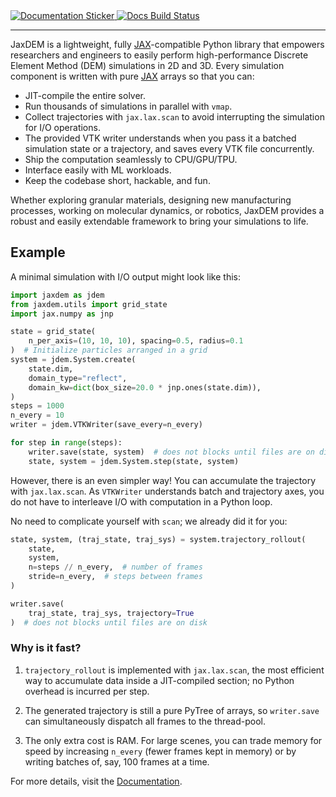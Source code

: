 <div class="github-only">
    <a href="https://cdelv.github.io/JaxDEM">
      <img src="https://img.shields.io/badge/Documentation-blue?style=flat&logo=readthedocs&logoColor=white" alt="Documentation Sticker">
    </a>
    <!-- Convert the Markdown badge to HTML <img> and <a> tags -->
    <a href="https://github.com/cdelv/JaxDEM/actions/workflows/docs.yml">
      <img src="https://img.shields.io/github/actions/workflow/status/cdelv/JaxDEM/docs.yml?branch=main&label=Docs%20Status&logo=github&style=flat-square" alt="Docs Build Status">
    </a>
</div>

----

JaxDEM is a lightweight, fully [JAX](https://docs.jax.dev/en/latest/)-compatible Python library that empowers researchers and engineers to easily perform high-performance Discrete Element Method (DEM) simulations in 2D and 3D. Every simulation component is written with pure [JAX](https://docs.jax.dev/en/latest/) arrays so that you can:

*   JIT-compile the entire solver.
*   Run thousands of simulations in parallel with `vmap`.
*   Collect trajectories with `jax.lax.scan` to avoid interrupting the simulation for I/O operations.
*   The provided VTK writer understands when you pass it a batched simulation state or a trajectory, and saves every VTK file concurrently.
*   Ship the computation seamlessly to CPU/GPU/TPU.
*   Interface easily with ML workloads.
*   Keep the codebase short, hackable, and fun.

Whether exploring granular materials, designing new manufacturing processes, working on molecular dynamics, or robotics, JaxDEM provides a robust and easily extendable framework to bring your simulations to life.

## Example

A minimal simulation with I/O output might look like this:

```python
import jaxdem as jdem
from jaxdem.utils import grid_state
import jax.numpy as jnp

state = grid_state(
    n_per_axis=(10, 10, 10), spacing=0.5, radius=0.1
)  # Initialize particles arranged in a grid
system = jdem.System.create(
    state.dim,
    domain_type="reflect",
    domain_kw=dict(box_size=20.0 * jnp.ones(state.dim)),
)
steps = 1000
n_every = 10
writer = jdem.VTKWriter(save_every=n_every)

for step in range(steps):
    writer.save(state, system)  # does not blocks until files are on disk
    state, system = jdem.System.step(state, system)


```

However, there is an even simpler way! You can accumulate the trajectory with `jax.lax.scan`. As `VTKWriter` understands batch and trajectory axes, you do not have to interleave I/O with computation in a Python loop.

No need to complicate yourself with `scan`; we already did it for you:

```python
state, system, (traj_state, traj_sys) = system.trajectory_rollout(
    state,
    system,
    n=steps // n_every,  # number of frames
    stride=n_every,  # steps between frames
)

writer.save(
    traj_state, traj_sys, trajectory=True
)  # does not blocks until files are on disk
```

### Why is it fast?

1.  `trajectory_rollout` is implemented with `jax.lax.scan`, the most efficient way to accumulate data inside a JIT-compiled section; no Python overhead is incurred per step.

2.  The generated trajectory is still a pure PyTree of arrays, so
    `writer.save` can simultaneously dispatch all frames to the thread-pool.

3.  The only extra cost is RAM. For large scenes, you can trade memory for speed by increasing `n_every`
    (fewer frames kept in memory) or by writing batches of, say, 100
    frames at a time.

<div class="github-only">
    For more details, visit the <a href="https://cdelv.github.io/JaxDEM">Documentation</a>.
</div>
